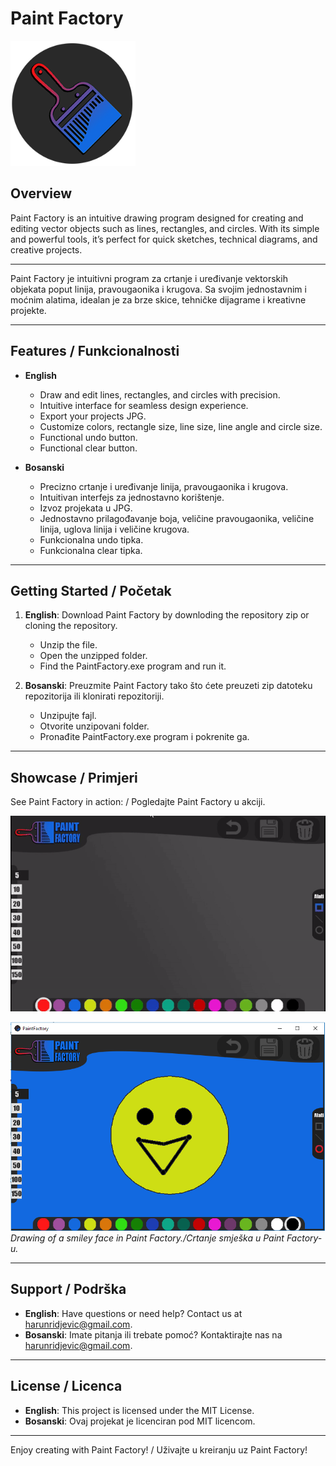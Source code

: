 # Paint Factory

<img src="res/PaintLogo565.png" alt="Paint Factory Logo" width="200" />

## Overview
Paint Factory is an intuitive drawing program designed for creating and editing vector objects such as lines, rectangles, and circles. With its simple and powerful tools, it’s perfect for quick sketches, technical diagrams, and creative projects.

---

Paint Factory je intuitivni program za crtanje i uređivanje vektorskih objekata poput linija, pravougaonika i krugova. Sa svojim jednostavnim i moćnim alatima, idealan je za brze skice, tehničke dijagrame i kreativne projekte.

---

## Features / Funkcionalnosti

- **English**
  - Draw and edit lines, rectangles, and circles with precision.
  - Intuitive interface for seamless design experience.
  - Export your projects JPG.
  - Customize colors, rectangle size, line size, line angle and circle size.
  - Functional undo button.
  - Functional clear button.

- **Bosanski**
  - Precizno crtanje i uređivanje linija, pravougaonika i krugova.
  - Intuitivan interfejs za jednostavno korištenje.
  - Izvoz projekata u JPG.
  - Jednostavno prilagođavanje boja, veličine pravougaonika, veličine linija, uglova linija i veličine krugova.
  - Funkcionalna undo tipka.
  - Funkcionalna clear tipka.

---

## Getting Started / Početak

1. **English**: Download Paint Factory by downloding the repository zip or cloning the repository.
   - Unzip the file.
   - Open the unzipped folder.
   - Find the PaintFactory.exe program and run it.

2. **Bosanski**: Preuzmite Paint Factory tako što ćete preuzeti zip datoteku repozitorija ili klonirati repozitoriji.
   - Unzipujte fajl.
   - Otvorite unzipovani folder.
   - Pronađite PaintFactory.exe program i pokrenite ga.

---

## Showcase / Primjeri

  See Paint Factory in action: / Pogledajte Paint Factory u akciji.
  
  ![Paint Factory Demo](res/pf.gif)

  ![Drawing of a smile.](res/smile.PNG)
  _Drawing of a smiley face in Paint Factory./Crtanje smješka u Paint Factory-u._

---

## Support / Podrška

- **English**: Have questions or need help? Contact us at [harunridjevic@gmail.com](mailto:harunridjevic@gmail.com).
- **Bosanski**: Imate pitanja ili trebate pomoć? Kontaktirajte nas na [harunridjevic@gmail.com](mailto:harunridjevic@gmail.com).

---

## License / Licenca

- **English**: This project is licensed under the MIT License.
- **Bosanski**: Ovaj projekat je licenciran pod MIT licencom.

---

Enjoy creating with Paint Factory! / Uživajte u kreiranju uz Paint Factory!

